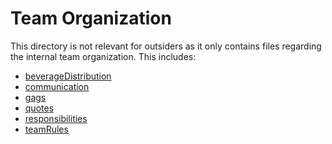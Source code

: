 # Team Organization

This directory is not relevant for outsiders as it only contains files regarding the internal team organization.
This includes:
- [beverageDistribution](https://lively-kernel.org/lively4/BP2019RH1/teamOrganisation/beverageDistribution.md)
- [communication](https://lively-kernel.org/lively4/BP2019RH1/teamOrganisation/communication.md)
- [gags](https://lively-kernel.org/lively4/BP2019RH1/teamOrganisation/gags.md)
- [quotes](https://lively-kernel.org/lively4/BP2019RH1/teamOrganisation/quotes.md)
- [responsibilities](https://lively-kernel.org/lively4/BP2019RH1/teamOrganisation/responsibilities.md)
- [teamRules](https://lively-kernel.org/lively4/BP2019RH1/teamOrganisation/teamRules.md)